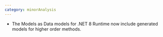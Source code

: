 ```yaml
---
category: minorAnalysis
---
```

* The Models as Data models for .NET 8 Runtime now include generated models for higher order methods.
